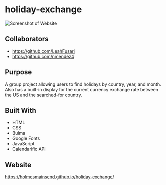 # holiday-exchange
![Screenshot of Website](holiday-exchange-capture.png)

## Collaborators
* https://github.com/LeahFusari
* https://github.com/nmendez4

## Purpose
A group project allowing users to find holidays by country, year, and month. 
Also has a built-in display for the current currency exchange rate between the US and the searched-for country.

## Built With
* HTML
* CSS
* Bulma
* Google Fonts
* JavaScript
* Calendarific API

## Website
https://holmesmainsend.github.io/holiday-exchange/
